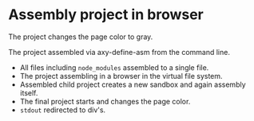 # Assembly project in browser

The project changes the page color to gray.

The project assembled via axy-define-asm from the command line.

* All files including `node_modules` assembled to a single file.
* The project assembling in a browser in the virtual file system.
* Assembled child project creates a new sandbox and again assembly itself.
* The final project starts and changes the page color.
* `stdout` redirected to div's.



